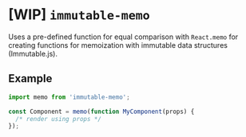 # [WIP] `immutable-memo`

Uses a pre-defined function for equal comparison with `React.memo` for
creating functions for memoization with immutable data structures (Immutable.js).

## Example

```js
import memo from 'immutable-memo';

const Component = memo(function MyComponent(props) {
  /* render using props */
});
```
